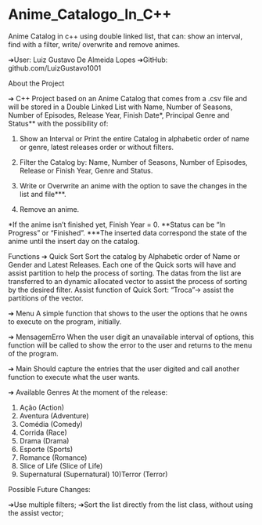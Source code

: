 # Anime_Catalogo_In_C++
Anime Catalog in c++ using double linked list, that can: show an interval, find with a filter, write/ overwrite and remove animes.

➔User: Luiz Gustavo De Almeida Lopes
➔GitHub: github.com/LuizGustavo1001

About the Project

➔ C++ Project based on an Anime Catalog that comes from a
.csv file and will be stored in a Double Linked List with Name,
Number of Seasons, Number of Episodes, Release Year, Finish
Date*, Principal Genre and Status** with the possibility of:

1) Show an Interval or Print the entire Catalog in alphabetic
order of name or genre, latest releases order or without
filters.

2) Filter the Catalog by: Name, Number of Seasons, Number of
Episodes, Release or Finish Year, Genre and Status.

3) Write or Overwrite an anime with the option to save the
changes in the list and file***.

4) Remove an anime.
   
*If the anime isn’t finished yet, Finish Year = 0.
**Status can be “In Progress” or “Finished”.
***The inserted data correspond the state of the anime until the insert
day on the catalog.

Functions
➔ Quick Sort
Sort the catalog by Alphabetic order of Name or Gender and
Latest Releases.
Each one of the Quick sorts will have and assist partition to
help the process of sorting.
The datas from the list are transferred to an dynamic
allocated vector to assist the process of sorting by the desired filter.
Assist function of Quick Sort: “Troca”-> assist the partitions of
the vector.

➔ Menu
A simple function that shows to the user the options that he
owns to execute on the program, initially.

➔ MensagemErro
When the user digit an unavailable interval of options, this
function will be called to show the error to the user and
returns to the menu of the program.

➔ Main
Should capture the entries that the user digited and call
another function to execute what the user wants.

➔ Available Genres At the moment of the release:

1) Ação (Action)
2) Aventura (Adventure)
3) Comédia (Comedy)
4) Corrida (Race)
5) Drama (Drama)
6) Esporte (Sports)
7) Romance (Romance)
8) Slice of Life (Slice of Life)
9) Supernatural (Supernatural)
10)Terror (Terror)
   
Possible Future Changes:

➔Use multiple filters;
➔Sort the list directly from the list class, without using the
assist vector;
